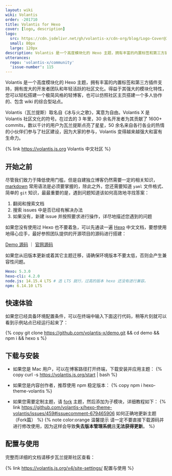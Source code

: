 ```yaml
---
layout: wiki
wiki: Volantis
order: -201710
title: Volantis for Hexo
cover: [logo, description]
logo:
  src: https://cdn.jsdelivr.net/gh/volantis-x/cdn-org/blog/Logo-Cover@3x.png
  small: 80px
  large: 120px
description: Volantis 是一个高度模块化的 Hexo 主题，拥有丰富的内置标签和第三方插件支持，拥有庞大的开发者团队和年轻活跃的社区文化。
utterances:
  repo: 'volantis-x/community'
  'issue-number': 115
---
```


Volantis 是一个高度模块化的 Hexo 主题，拥有丰富的内置标签和第三方插件支持，拥有庞大的开发者团队和年轻活跃的社区文化。得益于其强大的模块化特性，您可以轻松搭建一个极简风格的轻博客，也可以仿照社区主页搭建一个多人协作的、包含 wiki 的综合型站点。

Volantis（瓦兰提斯）取名自《冰与火之歌》，寓意为自由。Volantis X 是 Volantis 社区文化的符号。在过去的 3 年里，30 余名开发者为其贡献了 1600+ commits，数以千计的用户为瓦兰提斯点亮了星星，50 余名来自各行各业的热情的小伙伴们参与了社区建设，因为大家的参与，Volantis 变得越来越强大和富有生命力。

{% link https://volantis.js.org Volantis&nbsp;中文社区 %}

## 开始之前

尽管我们致力于降低使用门槛，但是自建独立博客仍然需要一定的相关知识，[markdown](https://www.runoob.com/markdown/md-tutorial.html) 常用语法是必须要掌握的，除此之外，您还需要知道 `yaml` 文件格式、简单的 `git` 知识，最最重要的是，遇到问题知道该如何高效地寻找答案：

1. 翻阅和搜索文档
2. 搜索 issues 中是否已经有解决办法
3. 如果没有，新建 issue 并按照要求进行操作，详尽地描述您遇到的问题

如果您没有使用过 Hexo 也不要着急，可以先通读一遍 [Hexo](https://hexo.io/zh-cn/docs/) 中文文档，要想使用地得心应手，最好参照团队提供的开源项目的源码进行搭建：

[Demo 源码](https://github.com/volantis-x/demo) ｜ [官网源码](https://github.com/volantis-x/community)

如果您从旧版本更新或着其它主题迁移，请确保环境版本不要太低，否则会产生兼容性问题。

```yaml
Hexo: 5.3.0
hexo-cli: 4.2.0
node.js: 14.15.4 LTS # 选 LTS 就行，过高的版本 hexo 还没有进行兼容。
npm: 6.14.10 LTS
```

## 快速体验

如果您已经具备环境配置条件，可以在终端中输入下面这行代码，稍等片刻就可以看到示例站点已经运行起来了：

{% copy git clone https://github.com/volantis-x/demo.git && cd demo && npm i && hexo s %}

## 下载与安装

- 如果您是 Mac 用户，可以在博客路径打开终端，下载安装并应用主题：
{% copy curl -s https://volantis.js.org/start | bash %}

- 如果您是内容创作者，推荐使用 npm 稳定版本：
{% copy npm i hexo-theme-volantis %}

- 如果您需要定制主题，请 [fork](https://github.com/volantis-x/hexo-theme-volantis/) 主题，然后添加为子模块，详细教程如下：
{% link https://github.com/volantis-x/hexo-theme-volantis/issues/459#issuecomment-679465906 如何正确地更新主题（Fork篇） %}
{% note color:orange 温馨提示 请一定不要直接下载源码并进行修改使用，因为这样会导致**失去版本管理系统**且**无法获得更新**。 %}

## 配置与使用

完整而详细的文档请移步瓦兰提斯社区查看：

{% link https://volantis.js.org/v4/site-settings/ 配置与使用 %}
